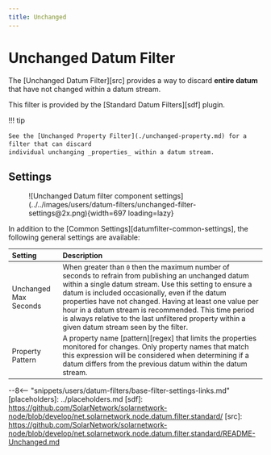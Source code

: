 ```yaml
---
title: Unchanged
---
```

# Unchanged Datum Filter

The [Unchanged Datum Filter][src] provides a way to discard **entire datum** that have not changed
within a datum stream.

This filter is provided by the [Standard Datum Filters][sdf] plugin.

!!! tip

	See the [Unchanged Property Filter](./unchanged-property.md) for a filter that can discard
	individual unchanging _properties_ within a datum stream.

## Settings

<figure markdown>
  ![Unchanged Datum filter component settings](../../images/users/datum-filters/unchanged-filter-settings@2x.png){width=697 loading=lazy}
</figure>

In addition to the [Common Settings][datumfilter-common-settings], the following general settings are available:

| Setting            | Description |
|:-------------------|:------------|
| Unchanged Max Seconds | When greater than `0` then the maximum number of seconds to refrain from publishing an unchanged datum within a single datum stream. Use this setting to ensure a datum is included occasionally, even if the datum properties have not changed. Having at least one value per hour in a datum stream is recommended. This time period is always relative to the last unfiltered property within a given datum stream seen by the filter. |
| Property Pattern | A property name [pattern][regex] that limits the properties monitored for changes. Only property names that match this expression will be considered when determining if a datum differs from the previous datum within the datum stream. |

--8<-- "snippets/users/datum-filters/base-filter-settings-links.md"
[placeholders]: ../placeholders.md
[sdf]: https://github.com/SolarNetwork/solarnetwork-node/blob/develop/net.solarnetwork.node.datum.filter.standard/
[src]: https://github.com/SolarNetwork/solarnetwork-node/blob/develop/net.solarnetwork.node.datum.filter.standard/README-Unchanged.md
